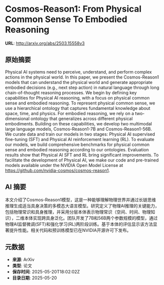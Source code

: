 # Cosmos-Reason1: From Physical Common Sense To Embodied Reasoning

**URL**: http://arxiv.org/abs/2503.15558v3

## 原始摘要

Physical AI systems need to perceive, understand, and perform complex actions
in the physical world. In this paper, we present the Cosmos-Reason1 models that
can understand the physical world and generate appropriate embodied decisions
(e.g., next step action) in natural language through long chain-of-thought
reasoning processes. We begin by defining key capabilities for Physical AI
reasoning, with a focus on physical common sense and embodied reasoning. To
represent physical common sense, we use a hierarchical ontology that captures
fundamental knowledge about space, time, and physics. For embodied reasoning,
we rely on a two-dimensional ontology that generalizes across different
physical embodiments. Building on these capabilities, we develop two multimodal
large language models, Cosmos-Reason1-7B and Cosmos-Reason1-56B. We curate data
and train our models in two stages: Physical AI supervised fine-tuning (SFT)
and Physical AI reinforcement learning (RL). To evaluate our models, we build
comprehensive benchmarks for physical common sense and embodied reasoning
according to our ontologies. Evaluation results show that Physical AI SFT and
RL bring significant improvements. To facilitate the development of Physical
AI, we make our code and pre-trained models available under the NVIDIA Open
Model License at https://github.com/nvidia-cosmos/cosmos-reason1.


## AI 摘要

本文介绍了Cosmos-Reason1模型，这是一种能够理解物理世界并通过长链思维推理生成适当具身决策的多模态大语言模型。研究定义了物理AI推理的关键能力，包括物理常识和具身推理，并采用分层本体表示物理常识（空间、时间、物理知识），二维本体实现跨具身泛化。团队开发了7B和56B两个参数规模的模型，通过物理AI监督微调(SFT)和强化学习(RL)两阶段训练。基于本体的评估显示该方法显著提升性能。相关代码和预训练模型已在NVIDIA开源许可下发布。

## 元数据

- **来源**: ArXiv
- **类型**: 论文
- **保存时间**: 2025-05-20T18:02:02Z
- **目录日期**: 2025-05-20
